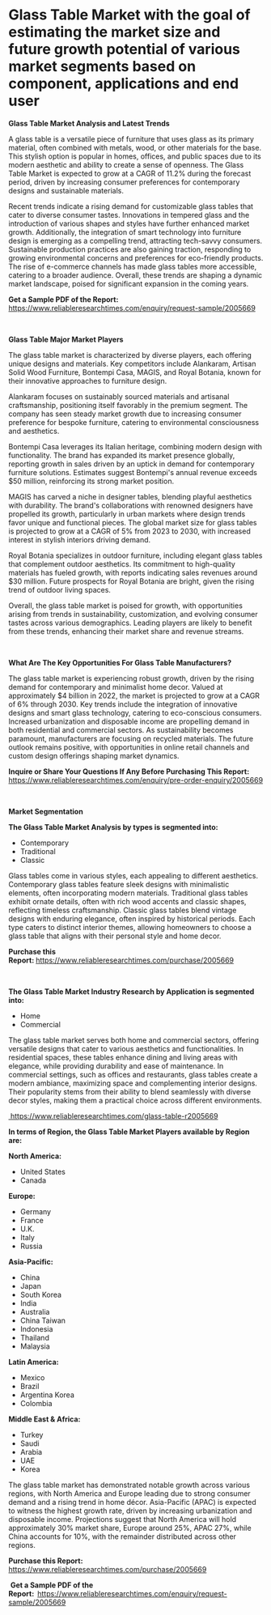 <p><h1>Glass Table Market with the goal of estimating the market size and future growth potential of various market segments based on component, applications and end user</h1></p><p><strong>Glass Table Market Analysis and Latest Trends</strong></p>
<p><p>A glass table is a versatile piece of furniture that uses glass as its primary material, often combined with metals, wood, or other materials for the base. This stylish option is popular in homes, offices, and public spaces due to its modern aesthetic and ability to create a sense of openness. The Glass Table Market is expected to grow at a CAGR of 11.2% during the forecast period, driven by increasing consumer preferences for contemporary designs and sustainable materials. </p><p>Recent trends indicate a rising demand for customizable glass tables that cater to diverse consumer tastes. Innovations in tempered glass and the introduction of various shapes and styles have further enhanced market growth. Additionally, the integration of smart technology into furniture design is emerging as a compelling trend, attracting tech-savvy consumers. Sustainable production practices are also gaining traction, responding to growing environmental concerns and preferences for eco-friendly products. The rise of e-commerce channels has made glass tables more accessible, catering to a broader audience. Overall, these trends are shaping a dynamic market landscape, poised for significant expansion in the coming years.</p></p>
<p><strong>Get a Sample PDF of the Report:&nbsp;</strong> <a href="https://www.reliableresearchtimes.com/enquiry/request-sample/2005669?utm_campaign=2273&utm_medium=2&utm_source=Github&utm_content=ia&utm_term=15042025&utm_id=glass-table">https://www.reliableresearchtimes.com/enquiry/request-sample/2005669</a></p>
<p>&nbsp;</p>
<p><strong>Glass Table Major Market Players</strong></p>
<p><p>The glass table market is characterized by diverse players, each offering unique designs and materials. Key competitors include Alankaram, Artisan Solid Wood Furniture, Bontempi Casa, MAGIS, and Royal Botania, known for their innovative approaches to furniture design.</p><p>Alankaram focuses on sustainably sourced materials and artisanal craftsmanship, positioning itself favorably in the premium segment. The company has seen steady market growth due to increasing consumer preference for bespoke furniture, catering to environmental consciousness and aesthetics.</p><p>Bontempi Casa leverages its Italian heritage, combining modern design with functionality. The brand has expanded its market presence globally, reporting growth in sales driven by an uptick in demand for contemporary furniture solutions. Estimates suggest Bontempi's annual revenue exceeds $50 million, reinforcing its strong market position.</p><p>MAGIS has carved a niche in designer tables, blending playful aesthetics with durability. The brand's collaborations with renowned designers have propelled its growth, particularly in urban markets where design trends favor unique and functional pieces. The global market size for glass tables is projected to grow at a CAGR of 5% from 2023 to 2030, with increased interest in stylish interiors driving demand.</p><p>Royal Botania specializes in outdoor furniture, including elegant glass tables that complement outdoor aesthetics. Its commitment to high-quality materials has fueled growth, with reports indicating sales revenues around $30 million. Future prospects for Royal Botania are bright, given the rising trend of outdoor living spaces.</p><p>Overall, the glass table market is poised for growth, with opportunities arising from trends in sustainability, customization, and evolving consumer tastes across various demographics. Leading players are likely to benefit from these trends, enhancing their market share and revenue streams.</p></p>
<p>&nbsp;</p>
<p><strong>What Are The Key Opportunities For Glass Table Manufacturers?</strong></p>
<p><p>The glass table market is experiencing robust growth, driven by the rising demand for contemporary and minimalist home decor. Valued at approximately $4 billion in 2022, the market is projected to grow at a CAGR of 6% through 2030. Key trends include the integration of innovative designs and smart glass technology, catering to eco-conscious consumers. Increased urbanization and disposable income are propelling demand in both residential and commercial sectors. As sustainability becomes paramount, manufacturers are focusing on recycled materials. The future outlook remains positive, with opportunities in online retail channels and custom design offerings shaping market dynamics.</p></p>
<p><strong>Inquire or Share Your Questions If Any Before Purchasing This Report:</strong> <a href="https://www.reliableresearchtimes.com/enquiry/pre-order-enquiry/2005669?utm_campaign=2273&utm_medium=2&utm_source=Github&utm_content=ia&utm_term=15042025&utm_id=glass-table">https://www.reliableresearchtimes.com/enquiry/pre-order-enquiry/2005669</a></p>
<p>&nbsp;</p>
<p><strong>Market Segmentation</strong></p>
<p><strong>The Glass Table Market Analysis by types is segmented into:</strong></p>
<p><ul><li>Contemporary</li><li>Traditional</li><li>Classic</li></ul></p>
<p><p>Glass tables come in various styles, each appealing to different aesthetics. Contemporary glass tables feature sleek designs with minimalistic elements, often incorporating modern materials. Traditional glass tables exhibit ornate details, often with rich wood accents and classic shapes, reflecting timeless craftsmanship. Classic glass tables blend vintage designs with enduring elegance, often inspired by historical periods. Each type caters to distinct interior themes, allowing homeowners to choose a glass table that aligns with their personal style and home decor.</p></p>
<p><strong>Purchase this Report:&nbsp;</strong><a href="https://www.reliableresearchtimes.com/purchase/2005669?utm_campaign=2273&utm_medium=2&utm_source=Github&utm_content=ia&utm_term=15042025&utm_id=glass-table">https://www.reliableresearchtimes.com/purchase/2005669</a></p>
<p>&nbsp;</p>
<p><strong>The Glass Table Market Industry Research by Application is segmented into:</strong></p>
<p><ul><li>Home</li><li>Commercial</li></ul></p>
<p><p>The glass table market serves both home and commercial sectors, offering versatile designs that cater to various aesthetics and functionalities. In residential spaces, these tables enhance dining and living areas with elegance, while providing durability and ease of maintenance. In commercial settings, such as offices and restaurants, glass tables create a modern ambiance, maximizing space and complementing interior designs. Their popularity stems from their ability to blend seamlessly with diverse decor styles, making them a practical choice across different environments.</p></p>
<p><a href="https://www.reliableresearchtimes.com/glass-table-r2005669?utm_campaign=2273&utm_medium=2&utm_source=Github&utm_content=ia&utm_term=15042025&utm_id=glass-table">&nbsp;https://www.reliableresearchtimes.com/glass-table-r2005669</a></p>
<p><strong>In terms of Region, the Glass Table Market Players available by Region are:</strong></p>
<p>
    <p> <strong> North America: </strong>
        <ul>
            <li>United States</li>
            <li>Canada</li>
        </ul>
        </p> 
    <p> <strong> Europe: </strong>
        <ul>
            <li>Germany</li>
            <li>France</li>
            <li>U.K.</li>
            <li>Italy</li>
            <li>Russia</li>
        </ul>
        </p> 
    <p> <strong> Asia-Pacific: </strong>
        <ul>
            <li>China</li>
            <li>Japan</li>
            <li>South Korea</li>
            <li>India</li>
            <li>Australia</li>
            <li>China Taiwan</li>
            <li>Indonesia</li>
            <li>Thailand</li>
            <li>Malaysia</li>
        </ul>
        </p> 
    <p> <strong> Latin America: </strong>
        <ul>
            <li>Mexico</li>
            <li>Brazil</li>
            <li>Argentina Korea</li>
            <li>Colombia</li>
        </ul>
        </p> 
    <p> <strong> Middle East & Africa: </strong>
        <ul>
            <li>Turkey</li>
            <li>Saudi</li>
            <li>Arabia</li>
            <li>UAE</li>
            <li>Korea</li>
        </ul>
    </p>
    </p>
<p><p>The glass table market has demonstrated notable growth across various regions, with North America and Europe leading due to strong consumer demand and a rising trend in home décor. Asia-Pacific (APAC) is expected to witness the highest growth rate, driven by increasing urbanization and disposable income. Projections suggest that North America will hold approximately 30% market share, Europe around 25%, APAC 27%, while China accounts for 10%, with the remainder distributed across other regions.</p></p>
<p><strong>Purchase this Report: </strong><a href="https://www.reliableresearchtimes.com/purchase/2005669?utm_campaign=2273&utm_medium=2&utm_source=Github&utm_content=ia&utm_term=15042025&utm_id=glass-table">https://www.reliableresearchtimes.com/purchase/2005669</a></p>
<p>&nbsp;<strong>Get a Sample PDF of the Report:&nbsp;&nbsp;</strong><a href="https://www.reliableresearchtimes.com/enquiry/request-sample/2005669?utm_campaign=2273&utm_medium=2&utm_source=Github&utm_content=ia&utm_term=15042025&utm_id=glass-table">https://www.reliableresearchtimes.com/enquiry/request-sample/2005669</a></p>
<p><strong></strong></p>
<p><p></p><p></p><p></p></p>